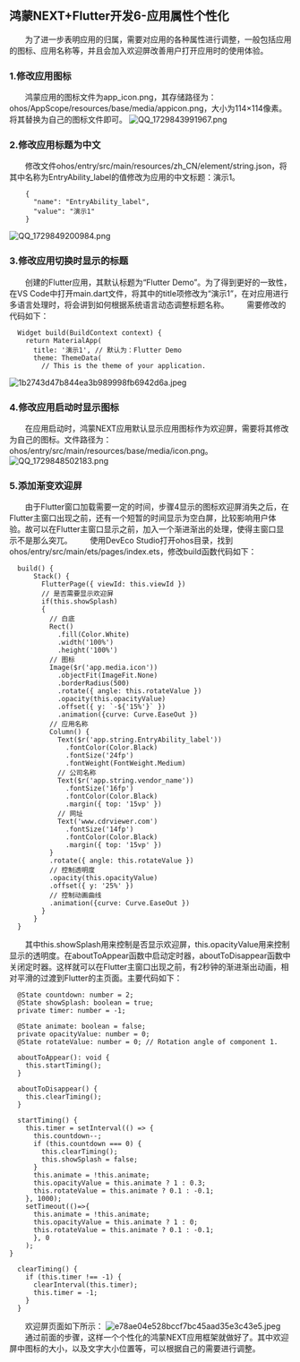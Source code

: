 ## 鸿蒙NEXT+Flutter开发6-应用属性个性化

&emsp;&emsp;为了进一步表明应用的归属，需要对应用的各种属性进行调整，一般包括应用的图标、应用名称等，并且会加入欢迎屏改善用户打开应用时的使用体验。
### 1.修改应用图标
&emsp;&emsp;鸿蒙应用的图标文件为app_icon.png，其存储路径为：ohos/AppScope/resources/base/media/appicon.png，大小为114×114像素。将其替换为自己的图标文件即可。
![QQ_1729843991967.png](https://s2.loli.net/2024/10/25/HcK7y8F5qlDfPst.png)
### 2.修改应用标题为中文
&emsp;&emsp;修改文件ohos/entry/src/main/resources/zh_CN/element/string.json，将其中名称为EntryAbility_label的值修改为应用的中文标题：演示1。
```
    {
      "name": "EntryAbility_label",
      "value": "演示1"
    }
```
![QQ_1729849200984.png](https://s2.loli.net/2024/10/25/2I9dDMb815qyegm.png)
### 3.修改应用切换时显示的标题
&emsp;&emsp;创建的Flutter应用，其默认标题为“Flutter Demo”。为了得到更好的一致性，在VS Code中打开main.dart文件，将其中的title项修改为“演示1”，在对应用进行多语言处理时，将会讲到如何根据系统语言动态调整标题名称。
&emsp;&emsp;需要修改的代码如下：
```
  Widget build(BuildContext context) {
    return MaterialApp(
      title: '演示1', // 默认为：Flutter Demo
      theme: ThemeData(
        // This is the theme of your application.
```
![1b2743d47b844ea3b989998fb6942d6a.jpeg](https://s2.loli.net/2024/10/25/SGrZQRTt3zPdDkf.jpg)
### 4.修改应用启动时显示图标
&emsp;&emsp;在应用启动时，鸿蒙NEXT应用默认显示应用图标作为欢迎屏，需要将其修改为自己的图标。文件路径为：ohos/entry/src/main/resources/base/media/icon.png。
![QQ_1729848502183.png](https://s2.loli.net/2024/10/25/eNW562pEt1TnxKb.png)
### 5.添加渐变欢迎屏
&emsp;&emsp;由于Flutter窗口加载需要一定的时间，步骤4显示的图标欢迎屏消失之后，在Flutter主窗口出现之前，还有一个短暂的时间显示为空白屏，比较影响用户体验。故可以在Flutter主窗口显示之前，加入一个渐进渐出的处理，使得主窗口显示不是那么突兀。
&emsp;&emsp;使用DevEco Studio打开ohos目录，找到ohos/entry/src/main/ets/pages/index.ets，修改build函数代码如下：

```
  build() {
      Stack() {
        FlutterPage({ viewId: this.viewId })
        // 是否需要显示欢迎屏
        if(this.showSplash)
        {
          // 白底
          Rect()
            .fill(Color.White)
            .width('100%')
            .height('100%')
          // 图标
          Image($r('app.media.icon'))
            .objectFit(ImageFit.None)
            .borderRadius(500)
            .rotate({ angle: this.rotateValue })
            .opacity(this.opacityValue)
            .offset({ y: `-${'15%'}` })
            .animation({curve: Curve.EaseOut })
          // 应用名称
          Column() {
            Text($r('app.string.EntryAbility_label'))
              .fontColor(Color.Black)
              .fontSize('24fp')
              .fontWeight(FontWeight.Medium)
            // 公司名称
            Text($r('app.string.vendor_name'))
              .fontSize('16fp')
              .fontColor(Color.Black)
              .margin({ top: '15vp' })
            // 网址
            Text('www.cdrviewer.com')
              .fontSize('14fp')
              .fontColor(Color.Black)
              .margin({ top: '15vp' })
          }
          .rotate({ angle: this.rotateValue })
          // 控制透明度
          .opacity(this.opacityValue)
          .offset({ y: '25%' })
          // 控制动画曲线
          .animation({curve: Curve.EaseOut })
        }
      }
  }
```
&emsp;&emsp;其中this.showSplash用来控制是否显示欢迎屏，this.opacityValue用来控制显示的透明度。在aboutToAppear函数中启动定时器，aboutToDisappear函数中关闭定时器。这样就可以在Flutter主窗口出现之前，有2秒钟的渐进渐出动画，相对平滑的过渡到Flutter的主页面。主要代码如下：
```
  @State countdown: number = 2;
  @State showSplash: boolean = true;
  private timer: number = -1;

  @State animate: boolean = false;
  private opacityValue: number = 0;
  @State rotateValue: number = 0; // Rotation angle of component 1.

  aboutToAppear(): void {
    this.startTiming();
  }

  aboutToDisappear() {
    this.clearTiming();
  }

  startTiming() {
    this.timer = setInterval(() => {
      this.countdown--;
      if (this.countdown === 0) {
        this.clearTiming();
        this.showSplash = false;
      }
      this.animate = !this.animate;
      this.opacityValue = this.animate ? 1 : 0.3;
      this.rotateValue = this.animate ? 0.1 : -0.1;
    }, 1000);
    setTimeout(()=>{
      this.animate = !this.animate;
      this.opacityValue = this.animate ? 1 : 0;
      this.rotateValue = this.animate ? 0.1 : -0.1;
      }, 0
    );
}

  clearTiming() {
    if (this.timer !== -1) {
      clearInterval(this.timer);
      this.timer = -1;
    }
  }
```
&emsp;&emsp;欢迎屏页面如下所示：
![e78ae04e528bccf7bc45aad35e3c43e5.jpeg](https://s2.loli.net/2024/10/25/dyCc4O9lSz7U5BE.jpg)
&emsp;&emsp;通过前面的步骤，这样一个个性化的鸿蒙NEXT应用框架就做好了。其中欢迎屏中图标的大小，以及文字大小位置等，可以根据自己的需要进行调整。